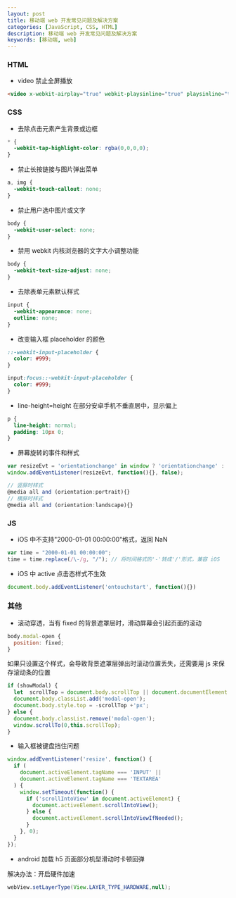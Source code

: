 ```yaml
---
layout: post
title: 移动端 web 开发常见问题及解决方案
categories: [JavaScript, CSS, HTML]
description: 移动端 web 开发常见问题及解决方案
keywords: [移动端, web]
---
```


### HTML

- video 禁止全屏播放

```html
<video x-webkit-airplay="true" webkit-playsinline="true" playsinline="true"></video>
```

### CSS

- 去除点击元素产生背景或边框

```css
* {
  -webkit-tap-highlight-color: rgba(0,0,0,0);
}
```

- 禁止长按链接与图片弹出菜单

```css
a, img {
  -webkit-touch-callout: none;
}
```

- 禁止用户选中图片或文字

```css
body {
  -webkit-user-select: none;
}
```

- 禁用 webkit 内核浏览器的文字大小调整功能

```css
body {
  -webkit-text-size-adjust: none;
}
```

- 去除表单元素默认样式

```css
input {
  -webkit-appearance: none;
  outline: none;
}
```

- 改变输入框 placeholder 的颜色

```css
::-webkit-input-placeholder {
  color: #999;
}

input:focus::-webkit-input-placeholder {
  color: #999;
}
```

- line-height=height 在部分安卓手机不垂直居中，显示偏上

```css
p {
  line-height: normal;
  padding: 10px 0;
}
```

- 屏幕旋转的事件和样式

```js
var resizeEvt = 'orientationchange' in window ? 'orientationchange' : 'resize';
window.addEventListener(resizeEvt, function(){}, false);

// 竖屏时样式
@media all and (orientation:portrait){}
// 横屏时样式
@media all and (orientation:landscape){}
```

### JS

- iOS 中不支持"2000-01-01 00:00:00"格式，返回 NaN

```js
var time = "2000-01-01 00:00:00";
time = time.replace(/\-/g, "/"); // 将时间格式的'-'转成'/'形式，兼容 iOS
```

- iOS 中 active 点击态样式不生效

```js
document.body.addEventListener('ontouchstart', function(){})
```

### 其他

- 滚动穿透，当有 fixed 的背景遮罩层时，滑动屏幕会引起页面的滚动

```js
body.modal-open {
  position: fixed;
}
```

如果只设置这个样式，会导致背景遮罩层弹出时滚动位置丢失，还需要用 js 来保存滚动条的位置

```js
if (showModal) {
  let  scrollTop = document.body.scrollTop || document.documentElement.scrollTop;
  document.body.classList.add('modal-open');
  document.body.style.top = -scrollTop +'px';
} else {
  document.body.classList.remove('modal-open');
  window.scrollTo(0,this.scrollTop);
}
```

- 输入框被键盘挡住问题

```js
window.addEventListener('resize', function() {
  if (
    document.activeElement.tagName === 'INPUT' ||
    document.activeElement.tagName === 'TEXTAREA'
  ) {
    window.setTimeout(function() {
      if ('scrollIntoView' in document.activeElement) {
        document.activeElement.scrollIntoView();
      } else {
        document.activeElement.scrollIntoViewIfNeeded();
      }
    }, 0);
  }
});
```

- android 加载 h5 页面部分机型滑动时卡顿回弹

解决办法：开启硬件加速

```java
webView.setLayerType(View.LAYER_TYPE_HARDWARE,null);
```


